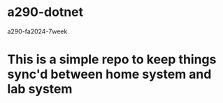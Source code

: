# a290-dotnet
a290-fa2024-7week

# This is a simple repo to keep things sync'd between home system and lab system    
